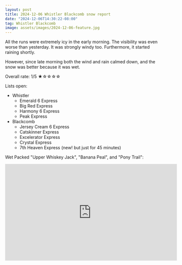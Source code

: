 ```yaml
---
layout: post
title: 2024-12-06 Whistler Blackcomb snow report
date: "2024-12-06T14:30:22-08:00"
tag: Whistler Blackcomb
image: assets/images/2024-12-06-feature.jpg
---
```


All the runs were extremely icy in the early morning. The visibility was even worse than yesterday. It was strongly windy too. Furthermore, it started raining shortly.

However, since late morning both the wind and rain calmed down, and the snow was better because it was wet.

Overall rate: 1/5 ★☆☆☆☆

Lists open:

* Whistler
    * Emerald 6 Express
    * Big Red Express
    * Harmony 6 Express
    * Peak Express
* Blackcomb
    * Jersey Cream 6 Express
    * Catskinner Express
    * Excelerator Express
    * Crystal Express
    * 7th Heaven Express (new! but just for 45 minutes)

Wet Packed "Upper Whiskey Jack", "Banana Peal", and "Pony Trail":
<iframe width="560" height="315" src="https://www.youtube.com/embed/yNfmE-MhN7c?si=Up-cQNI4-bzBYo6L&hl=en" title="YouTube video player" frameborder="0" allow="accelerometer; autoplay; clipboard-write; encrypted-media; gyroscope; picture-in-picture; web-share" referrerpolicy="strict-origin-when-cross-origin" allowfullscreen></iframe>
